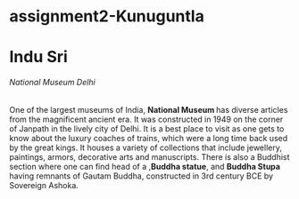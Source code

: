 # assignment2-Kunuguntla
<H1> Indu Sri </H1>
<H6> National Museum Delhi </H6>
<p> One of the largest museums of India, <b> National Museum </b> has diverse articles from the magnificent ancient era. It was constructed in 1949 on the corner of Janpath in the lively city of Delhi. It is a best place to visit as one gets to know about the luxury coaches of trains, which were a long time back used by the great kings. It houses a variety of collections that include jewellery, paintings, armors, decorative arts and manuscripts. There is also a Buddhist section where one can find head of a ,<b>Buddha statue</b>, and <b>Buddha Stupa</b> having remnants of Gautam Buddha, constructed in 3rd century BCE by Sovereign Ashoka.</p>